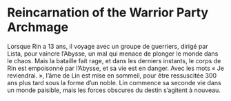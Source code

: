 # Reincarnation of the Warrior Party Archmage
Lorsque Rin a 13 ans, il voyage avec un groupe de guerriers, dirigé par Lista, pour vaincre l’Abysse, un mal qui menace de plonger le monde dans le chaos. Mais la bataille fait rage, et dans les derniers instants, le corps de Rin est empoisonné par l’Abysse, et sa vie est en danger. Avec les mots « Je reviendrai. », l’âme de Lin est mise en sommeil, pour être ressuscitée 300 ans plus tard sous la forme d’un noble. Lin commence sa seconde vie dans un monde paisible, mais les forces obscures du destin s’agitent à nouveau.